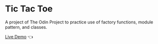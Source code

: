 ﻿# Tic Tac Toe

A project of The Odin Project to practice use of factory functions, module pattern, and classes.

[Live Demo](https://senslay.github.io/TOP-tictactoe/) 👈
